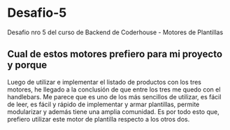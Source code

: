 # Desafio-5
Desafio nro 5 del curso de Backend de Coderhouse - Motores de Plantillas


## Cual de estos motores prefiero para mi proyecto y porque
Luego de utilizar e implementar el listado de productos con los tres motores, he llegado a la conclusión de que entre los tres me quedo con el handlebars. Me parece que es uno de los más sencillos de utilizar, es fácil de leer, es fácil y rápido de implementar y armar plantillas, permite modularizar y además tiene una amplia comunidad. Es por todo esto que, prefiero utilizar este motor de plantilla respecto a los otros dos.